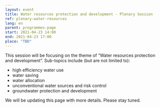 ```yaml
---
layout: event
title: Water resources protection and development - Plenary Session
ref: plenary-water-resources
lang: en
parent: programmes-page
start: 2021-04-23 14:00
end: 2021-04-23 17:00
place: "TBD"
---
```


This session will be focusing on the theme of “Water resources protection and development”. Sub-topics include (but are not limited to):

- high efficiency water use
- water saving
- water allocation
- unconventional water sources and risk control
- groundwater protection and development

We will be updating this page with more details. Please stay tuned.
